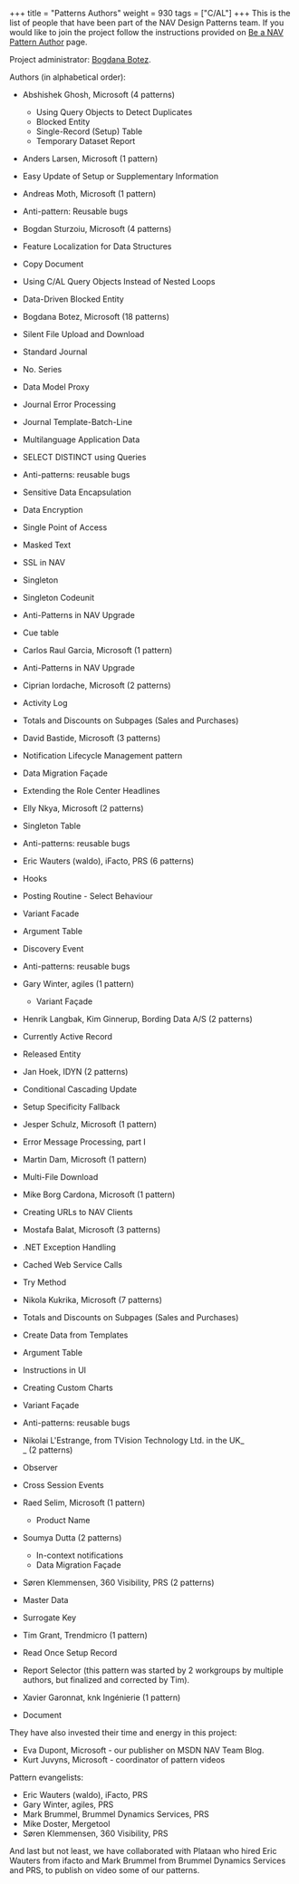 +++
title = "Patterns Authors"
weight = 930
tags = ["C/AL"]
+++
This is the list of people that have been part of the NAV Design Patterns team. If you would like to join the project follow the instructions provided on [Be a NAV Pattern Author][anchor0] page.

Project administrator: [Bogdana Botez][anchor1].

Authors (in alphabetical order):

* Abshishek Ghosh, Microsoft (4 patterns)
  * Using Query Objects to Detect Duplicates
  * Blocked Entity
  * Single-Record (Setup) Table
  * Temporary Dataset Report

* Anders Larsen, Microsoft (1 pattern)

* Easy Update of Setup or Supplementary Information

* Andreas Moth, Microsoft (1 pattern)

* Anti-pattern: Reusable bugs

* Bogdan Sturzoiu, Microsoft (4 patterns)

* Feature Localization for Data Structures
* Copy Document
* Using C/AL Query Objects Instead of Nested Loops
* Data-Driven Blocked Entity

* Bogdana Botez, Microsoft (18 patterns)

* Silent File Upload and Download
* Standard Journal
* No. Series
* Data Model Proxy
* Journal Error Processing
* Journal Template-Batch-Line
* Multilanguage Application Data
* SELECT DISTINCT using Queries
* Anti-patterns: reusable bugs
* Sensitive Data Encapsulation
* Data Encryption
* Single Point of Access
* Masked Text
* SSL in NAV
* Singleton
* Singleton Codeunit
* Anti-Patterns in NAV Upgrade
* Cue table

* Carlos Raul Garcia, Microsoft (1 pattern)

* Anti-Patterns in NAV Upgrade

* Ciprian Iordache, Microsoft (2 patterns)

* Activity Log
* Totals and Discounts on Subpages (Sales and Purchases)

* David Bastide, Microsoft (3 patterns)
* Notification Lifecycle Management pattern
* Data Migration Façade
* Extending the Role Center Headlines

* Elly Nkya, Microsoft (2 patterns)

* Singleton Table
* Anti-patterns: reusable bugs

* Eric Wauters (waldo), iFacto, PRS (6 patterns)

* Hooks
* Posting Routine - Select Behaviour
* Variant Facade
* Argument Table
* Discovery Event
* Anti-patterns: reusable bugs

* Gary Winter, agiles (1 pattern)  
  * Variant Façade

* Henrik Langbak, Kim Ginnerup, Bording Data A/S (2 patterns)

* Currently Active Record
* Released Entity

* Jan Hoek, IDYN (2 patterns)

* Conditional Cascading Update
* Setup Specificity Fallback

* Jesper Schulz, Microsoft (1 pattern)

* Error Message Processing, part I

* Martin Dam, Microsoft (1 pattern)

* Multi-File Download

* Mike Borg Cardona, Microsoft (1 pattern)

* Creating URLs to NAV Clients

* Mostafa Balat, Microsoft (3 patterns)

* .NET Exception Handling
* Cached Web Service Calls
* Try Method

* Nikola Kukrika, Microsoft (7 patterns)

* Totals and Discounts on Subpages (Sales and Purchases)
* Create Data from Templates
* Argument Table
* Instructions in UI
* Creating Custom Charts
* Variant Façade
* Anti-patterns: reusable bugs

* Nikolai L'Estrange, from TVision Technology Ltd. in the UK_  
_ (2 patterns)

* Observer
* Cross Session Events

* Raed Selim, Microsoft (1 pattern)
  * Product Name

* Soumya Dutta (2 patterns)  
  * In-context notifications
  * Data Migration Façade  

* Søren Klemmensen, 360 Visibility, PRS (2 patterns)

* Master Data
* Surrogate Key

* Tim Grant, Trendmicro (1 pattern)

* Read Once Setup Record
* Report Selector (this pattern was started by 2 workgroups by multiple authors, but finalized and corrected by Tim).

* Xavier Garonnat, knk Ingénierie (1 pattern)

* Document

They have also invested their time and energy in this project:

* Eva Dupont, Microsoft - our publisher on MSDN NAV Team Blog.
* Kurt Juvyns, Microsoft - coordinator of pattern videos 

Pattern evangelists:

* Eric Wauters (waldo), iFacto, PRS
* Gary Winter, agiles, PRS
* Mark Brummel, Brummel Dynamics Services, PRS
* Mike Doster, Mergetool
* Søren Klemmensen, 360 Visibility, PRS

And last but not least, we have collaborated with Plataan who hired Eric Wauters from ifacto and Mark Brummel from Brummel Dynamics Services and PRS, to publish on video some of our patterns. 



[anchor0]: /navpatterns/4-get-involved/
[anchor1]: /members/bogdana-botez/default.aspx "NAV Design Patterns project administrator"
